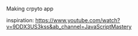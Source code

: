 Making crpyto app

inspiration: https://www.youtube.com/watch?v=9DDX3US3kss&ab_channel=JavaScriptMastery